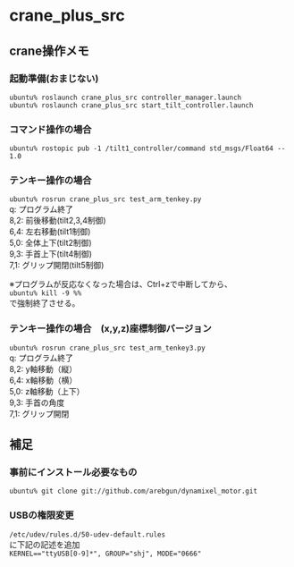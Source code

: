 # crane_plus_src
  
## crane操作メモ
  
### 起動準備(おまじない)
`ubuntu% roslaunch crane_plus_src controller_manager.launch`  
`ubuntu% roslaunch crane_plus_src start_tilt_controller.launch`  
  
  
### コマンド操作の場合
`ubuntu% rostopic pub -1 /tilt1_controller/command std_msgs/Float64 -- 1.0`  
  
  
### テンキー操作の場合　
`ubuntu% rosrun crane_plus_src test_arm_tenkey.py`  
  q: プログラム終了  
  8,2: 前後移動(tilt2,3,4制御)  
  6,4: 左右移動(tilt1制御)  
  5,0: 全体上下(tilt2制御)  
  9,3: 手首上下(tilt4制御)  
  7,1: グリップ開閉(tilt5制御)  
  
※プログラムが反応なくなった場合は、Ctrl+zで中断してから、  
  `ubuntu% kill -9 %%`  
  で強制終了させる。  
  

### テンキー操作の場合　(x,y,z)座標制御バージョン
`ubuntu% rosrun crane_plus_src test_arm_tenkey3.py`  
  q: プログラム終了  
  8,2: y軸移動（縦）  
  6,4: x軸移動（横）  
  5,0: z軸移動（上下）  
  9,3: 手首の角度   
  7,1: グリップ開閉   


## 補足
### 事前にインストール必要なもの
`ubuntu% git clone git://github.com/arebgun/dynamixel_motor.git`  

### USBの権限変更
`/etc/udev/rules.d/50-udev-default.rules`  
に下記の記述を追加  
`KERNEL=="ttyUSB[0-9]*", GROUP="shj", MODE="0666"`  
